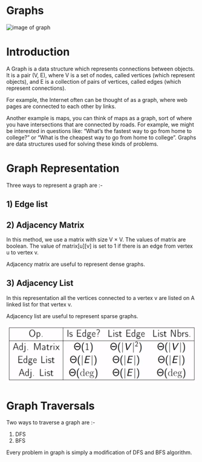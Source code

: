 # Graphs
<img src = "https://miro.medium.com/max/1400/1*dtmsuTMqRvYzkUCS25tLDA.jpeg" alt= "image of graph">

# Introduction

A Graph is a data structure which represents connections between objects. It is a pair (V, E), where V is a set of nodes, called vertices (which represent objects), and E is a collection of pairs of vertices, called edges (which represent connections).

For example, the Internet often can be thought of as a graph, where web pages are connected to each other by links. 

Another example is maps, you can think of maps as a graph, sort of where you have intersections that are connected by roads. For example, we might be interested in questions like: “What’s the fastest way to go from home to college?” or “What is the cheapest way to go from home to college”. Graphs are data structures used for solving these kinds of problems.

# Graph Representation
Three ways to represent a graph are :-

## 1) Edge list
## 2) Adjacency Matrix

In this method, we use a matrix with size V × V. The values of matrix are boolean. The value of matrix[u][v] is set to 1 if there is an edge from vertex u to vertex v.

Adjacency matrix are useful to represent dense graphs.

## 3) Adjacency List

In this representation all the vertices connected to a vertex v are listed on A linked list for that vertex v.

Adjacency list are useful to represent sparse graphs.

<img src="../assets/Graph_Representations.png" alt="Graph Representation">

# Graph Traversals
Two ways to traverse a graph are :-

1) DFS
2) BFS

Every problem in graph is simply a modification of DFS and BFS algorithm.